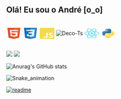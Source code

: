 ## Olá! Eu sou o André [o_o]
                        
<div style="display: inline_block"><br>
  <img align="center" alt="Deco-HTML" height="30" width="40" src="https://raw.githubusercontent.com/devicons/devicon/master/icons/html5/html5-original.svg">
  <img align="center" alt="Deco-CSS" height="30" width="40" src="https://raw.githubusercontent.com/devicons/devicon/master/icons/css3/css3-original.svg">
  <img align="center" alt="Deco-Js" height="30" width="40" src="https://raw.githubusercontent.com/devicons/devicon/master/icons/javascript/javascript-plain.svg">
  <img align="center" alt="Deco-Ts" height="30" width="40" src="https://raw.githubusercontent.com/devicons/devicon/master/icons/nest/nest-plain.svg">
  <img align="center" alt="Deco-React" height="30" width="40" src="https://raw.githubusercontent.com/devicons/devicon/master/icons/react/react-original.svg">
  <img align="center" alt="Deco-Python" height="30" width="40" src="https://raw.githubusercontent.com/devicons/devicon/master/icons/python/python-original.svg">
</div>

<divdir><br> 
  <a href="https://www.linkedin.com/in/meulinkedin" target="_blank"><img src="https://img.shields.io/badge/-LinkedIn-%230077B5?style=for-the-badge&logo=linkedin&logoColor=white" target="_blank"></a> 
  <a href = "mailto:decomgoulart@gmail.com"><img src="https://img.shields.io/badge/-Gmail-%23333?style=for-the-badge&logo=gmail&logoColor=white" target="_blank"></a>
</divdir><br>

![Anurag's GitHub stats](https://github-readme-stats.vercel.app/api?username=AndreMGoulart&theme=neon&show_icons=true)<br>

![Snake_animation](https://github.com/AndreMGoulart/blob/output/github-contribution-grid-snake.svg)

[![readme](https://github-readme-stats-vercel.app/api/pin/?username=AndreMGoulart&repo=AndreMGoulart&theme=react)](https://github.com/AndreMGoulart/AndreMGoulart)













  


